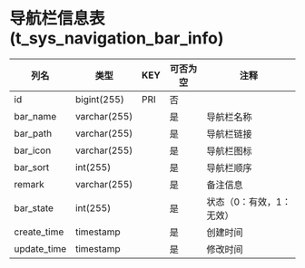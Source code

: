 # 导航栏信息表(t_sys_navigation_bar_info)
| 列名   | 类型   | KEY  | 可否为空 | 注释   |
| ---- | ---- | ---- | ---- | ---- |
|id|bigint(255)|PRI|否||
|bar_name|varchar(255)||是|导航栏名称|
|bar_path|varchar(255)||是|导航栏链接|
|bar_icon|varchar(255)||是|导航栏图标|
|bar_sort|int(255)||是|导航栏顺序|
|remark|varchar(255)||是|备注信息|
|bar_state|int(255)||是|状态（0：有效，1：无效）|
|create_time|timestamp||是|创建时间|
|update_time|timestamp||是|修改时间|
